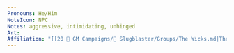 ```yaml
---
Pronouns: He/Him
NoteIcon: NPC
Notes: aggressive, intimidating, unhinged
Art: 
Affiliation: "[[20 🌟 GM Campaigns/🐌 Slugblaster/Groups/The Wicks.md|The Wicks]]"
---
```

